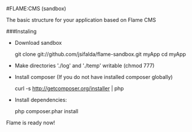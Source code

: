 #FLAME:CMS (sandbox)

The basic structure for your application based on Flame CMS

###Instaling
- Download sandbox

	git clone git://github.com/jsifalda/flame-sandbox.git myApp
	cd myApp

- Make directories './log' and './temp' writable (chmod 777)
- Install composer (If you do not have installed composer globally)

	curl -s http://getcomposer.org/installer | php

- Install dependencies:

	php composer.phar install

Flame is ready now!
